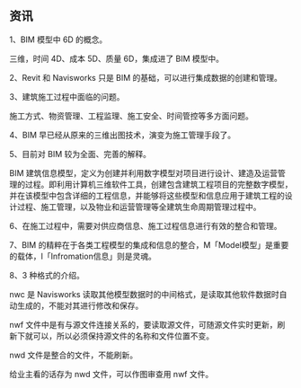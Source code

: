 ## 资讯

1、BIM 模型中 6D 的概念。

三维，时间 4D、成本 5D、质量 6D，集成进了 BIM 模型中。

2、Revit 和 Navisworks 只是 BIM 的基础，可以进行集成数据的创建和管理。

3、建筑施工过程中面临的问题。

施工方式、物资管理、工程监理、施工安全、时间管控等多方面问题。

4、BIM 早已经从原来的三维出图技术，演变为施工管理手段了。

5、目前对 BIM 较为全面、完善的解释。

BIM 建筑信息模型，定义为创建并利用数字模型对项目进行设计、建造及运营管理的过程。即利用计算机三维软件工具，创建包含建筑工程项目的完整数字模型，并在该模型中包含详细的工程信息，并能够将这些模型和信息应用于建筑工程的设计过程、施工管理，以及物业和运营管理等全建筑生命周期管理过程中。

6、在施工过程中，需要对供应商信息、施工过程信息进行有效的整合和管理。

7、BIM 的精粹在于各类工程模型的集成和信息的整合，M「Model模型」是重要的载体，I「Infromation信息」则是灵魂。

8、3 种格式的介绍。

nwc 是 Navisworks 读取其他模型数据时的中间格式，是读取其他软件数据时自动生成的，不能对其进行修改和保存。

nwf 文件中是有与源文件连接关系的，要读取源文件，可随源文件实时更新，刷新下就可以，所以必须保持源文件的名称和文件位置不变。

nwd 文件是整合的文件，不能刷新。

给业主看的话存为 nwd 文件，可以作图审查用 nwf 文件。


